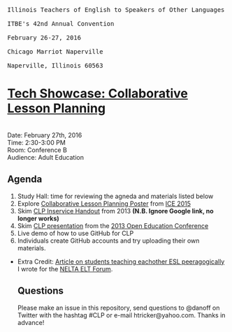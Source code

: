 <pre>
Illinois Teachers of English to Speakers of Other Languages - Bilingual Education
<br>ITBE's 42nd Annual Convention
<br>February 26-27, 2016
<br>Chicago Marriot Naperville
<br>Naperville, Illinois 60563
</pre>

<h1><a href="http://www.itbe.org/docs/Final_at_a_glance_2016.pdf">Tech Showcase: Collaborative Lesson Planning</a></h1>
<br>Date: February 27th, 2016
<br>Time: 2:30-3:00 PM
<br>Room: Conference B
<br>Audience: Adult Education

<h2>Agenda</h2>
<ol>
<li>Study Hall: time for reviewing the agneda and materials listed below</li>
<li>Explore <a href="http://imgur.com/5sGXP7x">Collaborative Lesson Planning Poster</a> from <a href="http://www.chicagoice.org/posters-2015/">ICE 2015</a>
<li>Skim <a href="http://www.danoff.org/leftinfront/wp-content/uploads/downloads/2013/11/2013-05-22-collaborative-lesson-planning-coc-inservice-handout.pdf">CLP Inservice Handout</a> from 2013 <b>(N.B. Ignore Google link, no longer works)</b></li> 
<li>Skim <a href="http://www.danoff.org/leftinfront/wp-content/uploads/downloads/2013/11/2013-open-education-conference-collaborative-lesson-planning-talk.pdf">CLP presentation</a> from the <a href="https://www.youtube.com/watch?v=P_h_O9xXVdY">2013 Open Education Conference</a>
<li>Live demo of how to use GitHub for CLP</li>
<li>Individuals create GitHub accounts and try uploading their own materials.</li>
</ol>
<ul>
<li>Extra Credit: <a href="https://neltaeltforum.wordpress.com/2014/09/02/335/#more-335">Article on students teaching eachother ESL peeragogically</a> I wrote for the <a href="https://neltaeltforum.wordpress.com/">NELTA ELT Forum</a>.</li>

<h2>Questions</h2>
<p>Please make an issue in this repository, send questions to @danoff on Twitter with the hashtag #CLP or e-mail htricker@yahoo.com. Thanks in advance!</p>
